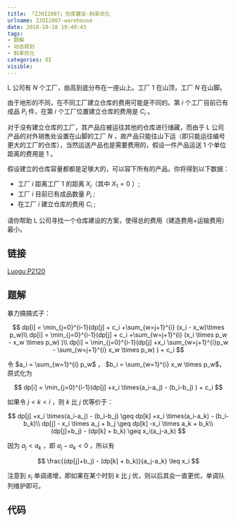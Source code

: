 ```yaml
---
title: 「ZJOI2007」仓库建设-斜率优化
urlname: ZJOI2007-warehouse
date: 2018-10-18 19:49:43
tags:
- 题解
- 动态规划
- 斜率优化
categories: OI
visible:
---
```


L 公司有 $N$ 个工厂，由高到底分布在一座山上。工厂 $1$ 在山顶，工厂 $N$ 在山脚。 

由于地形的不同，在不同工厂建立仓库的费用可能是不同的。第 $i$  个工厂目前已有成品 $P_i$ 件，在第 $i$ 个工厂位置建立仓库的费用是 $C_i$ 。

对于没有建立仓库的工厂，其产品应被运往其他的仓库进行储藏，而由于 L 公司产品的对外销售处设置在山脚的工厂 $N$ ，故产品只能往山下运（即只能运往编号更大的工厂的仓库），当然运送产品也是需要费用的，假设一件产品运送 $1$ 个单位距离的费用是 $1$ 。

假设建立的仓库容量都都是足够大的，可以容下所有的产品。你将得到以下数据：

-   工厂 $i$ 距离工厂 $1$ 的距离 $X_i$（其中 $X_1=0$ ）;
-   工厂 $i$ 目前已有成品数量 $P_i$ ;
-   在工厂 $i$ 建立仓库的费用 $C_i$ ;

请你帮助 L 公司寻找一个仓库建设的方案，使得总的费用（建造费用+运输费用）最小。

<!-- more -->

## 链接

[Luogu P2120](https://www.luogu.org/problemnew/show/P2120)

## 题解

暴力搞搞式子：

$$
dp[i] = \min_{j=0}^{i-1}(dp[j] + c_i +\sum_{w=j+1}^{i} (x_i - x_w)\times p_w)\\
dp[i] = \min_{j=0}^{i-1}(dp[j] + c_i +\sum_{w=j+1}^{i} (x_i \times p_w - x_w \times p_w) )\\
dp[i] = \min_{j=0}^{i-1}(dp[j]  +x_i \sum_{w=j+1}^{i}p_w - \sum_{w=j+1}^{i} x_w \times p_w) ) + c_i $$

令 $a_i = \sum_{w=1}^{i} p_w$ ， $b_i = \sum_{w=1}^{i} x_w \times p_w$，原式化为

$$
dp[i] = \min_{j=0}^{i-1}(dp[j]  +x_i \times(a_i-a_j) - (b_i-b_j) ) + c_i 
$$

如果令 $j < k < i$ ，则 $k$ 比 $j$ 优等价于：

$$
dp[j]  +x_i \times(a_i-a_j) - (b_i-b_j) \geq dp[k]  +x_i \times(a_i-a_k) - (b_i-b_k)\\
dp[j] - x_i \times a_j  + b_j \geq dp[k]  -x_i \times a_k + b_k\\
(dp[j]+b_j) - (dp[k] + b_k) \geq x_i(a_j-a_k)
$$

因为 $a_j < a_k$ ，即 $a_j - a_k < 0$ ，所以有

$$
\frac{(dp[j]+b_j) - (dp[k] + b_k)}{a_j-a_k} \leq x_i
$$

注意到 $x_i$ 单调递增，即如果在某个时刻 $k$ 比 $j$ 优，则以后其会一直更优，单调队列维护即可。

## 代码


```cpp

```


